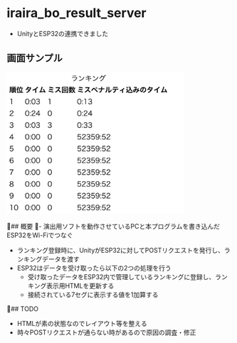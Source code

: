 # iraira_bo_result_server
- UnityとESP32の連携できました

## 画面サンプル
<img src="https://github.com/Lchika/iraira_bo_result_server/blob/master/doc/example.png" width="400px">

## 概要
- 演出用ソフトを動作させているPCと本プログラムを書き込んだESP32をWi-Fiでつなぐ
- ランキング登録時に、UnityがESP32に対してPOSTリクエストを発行し、ランキングデータを渡す
- ESP32はデータを受け取ったら以下の2つの処理を行う
  - 受け取ったデータをESP32内で管理しているランキングに登録し、ランキング表示用HTMLを更新する
  - 接続されている7セグに表示する値を1加算する

## TODO
- HTMLが素の状態なのでレイアウト等を整える
- 時々POSTリクエストが通らない時があるので原因の調査・修正

